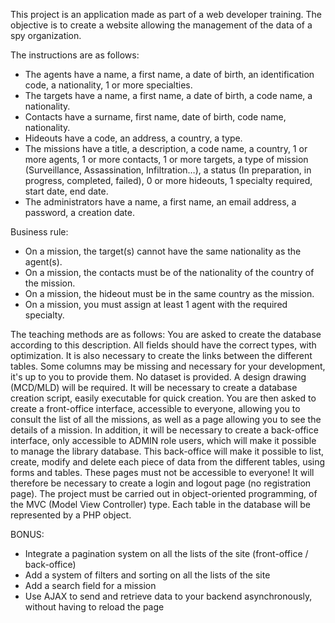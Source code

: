 This project is an application made as part of a web developer training.
The objective is to create a website allowing the management of the data of a spy organization.

The instructions are as follows:
- The agents have a name, a first name, a date of birth, an identification code, a nationality, 1 or more specialties.
- The targets have a name, a first name, a date of birth, a code name, a nationality.
- Contacts have a surname, first name, date of birth, code name, nationality.
- Hideouts have a code, an address, a country, a type.
- The missions have a title, a description, a code name, a country, 1 or more agents, 1 or more contacts, 1 or more targets, a type of mission (Surveillance, Assassination, Infiltration…), a status (In preparation, in progress, completed, failed), 0 or more hideouts, 1 specialty required, start date, end date.
- The administrators have a name, a first name, an email address, a password, a creation date.

Business rule:
- On a mission, the target(s) cannot have the same nationality as the agent(s).
- On a mission, the contacts must be of the nationality of the country of the mission.
- On a mission, the hideout must be in the same country as the mission.
- On a mission, you must assign at least 1 agent with the required specialty.

The teaching methods are as follows:
You are asked to create the database according to this description. All fields should have the correct types, with optimization. It is also necessary to create the links between the different tables. Some columns may be missing and necessary for your development, it's up to you to provide them. No dataset is provided. A design drawing (MCD/MLD) will be required. It will be necessary to create a database creation script, easily executable for quick creation.
You are then asked to create a front-office interface, accessible to everyone, allowing you to consult the list of all the missions, as well as a page allowing you to see the details of a mission.
In addition, it will be necessary to create a back-office interface, only accessible to ADMIN role users, which will make it possible to manage the library database. This back-office will make it possible to list, create, modify and delete each piece of data from the different tables, using forms and tables. These pages must not be accessible to everyone! It will therefore be necessary to create a login and logout page (no registration page).
The project must be carried out in object-oriented programming, of the MVC (Model View Controller) type. Each table in the database will be represented by a PHP object.

BONUS:
- Integrate a pagination system on all the lists of the site (front-office / back-office)
- Add a system of filters and sorting on all the lists of the site
- Add a search field for a mission
- Use AJAX to send and retrieve data to your backend asynchronously, without having to reload the page